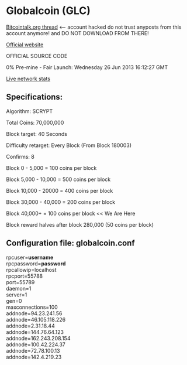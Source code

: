 <h1>Globalcoin (GLC)</h1>

<a href="https://bitcointalk.org/index.php?topic=243911.0" target="_blank">Bitcointalk.org thread</a> <-- account hacked do not trust anyposts from this account anymore! and DO NOT DOWNLOAD FROM THERE!

<a href="http://www.GLC.IO" target="_blank">Official website</a>


OFFICIAL SOURCE CODE


0% Pre-mine - Fair Launch: Wednesday 26 Jun 2013 16:12:27 GMT

<a href="http://bopbop.me" target="_blank">Live network stats</a>

<h2>Specifications:</h2>

Algorithm: SCRYPT

Total Coins: 70,000,000

Block target: 40 Seconds

Difficulty retarget: Every Block (From Block 180003)

Confirms: 8

Block 0 - 5,000 = 100 coins per block

Block 5,000 - 10,000 = 500 coins per block

Block 10,000 - 20000 = 400 coins per block

Block 30,000 - 40,000 = 200 coins per block

Block 40,000+ = 100 coins per block << We Are Here

Block reward halves after block 280,000 (50 coins per block)

<h2>Configuration file: globalcoin.conf</h2>

rpcuser=**username**<br>
rpcpassword=**password**<br>
rpcallowip=localhost<br>
rpcport=55788<br>
port=55789<br>
daemon=1<br>
server=1<br>
gen=0<br>
maxconnections=100<br>
addnode=94.23.241.56<br>
addnode=46.105.118.226<br>
addnode=2.31.18.44<br>
addnode=144.76.64.123<br>
addnode=162.243.208.154<br>
addnode=100.42.224.37<br>
addnode=72.78.100.13<br>
addnode=142.4.219.23<br>
